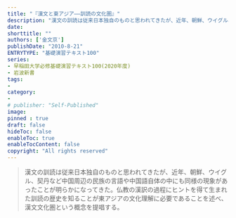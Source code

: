 ```yaml
---
title: "『漢文と東アジア――訓読の文化圏』"
description: "漢文の訓読は従来日本独自のものと思われてきたが、近年、朝鮮、ウイグル、契丹など中国周辺の民族の言語や中国語自体の中にも同様の現象があったことが明らかになってきた。仏教の漢訳の過程にヒントを得て生まれた訓読の歴史を知ることが東アジアの文化理解に必要であることを述べ、漢文文化圏という概念を提唱する。"
date: 
shorttitle: ""
authors: ['金文京']
publishDate: "2010-8-21"
ENTRYTYPE: "基礎演習テキスト100"
series:
- 早稲田大学必修基礎演習テキスト100(2020年度)
- 岩波新書
tags: 
- 
category: 
- 
# publisher: "Self-Published"
image: 
pinned : true
draft: false
hideToc: false
enableToc: true
enableTocContent: false
copyright: "All rights reserved"
---
```


>漢文の訓読は従来日本独自のものと思われてきたが、近年、朝鮮、ウイグル、契丹など中国周辺の民族の言語や中国語自体の中にも同様の現象があったことが明らかになってきた。仏教の漢訳の過程にヒントを得て生まれた訓読の歴史を知ることが東アジアの文化理解に必要であることを述べ、漢文文化圏という概念を提唱する。